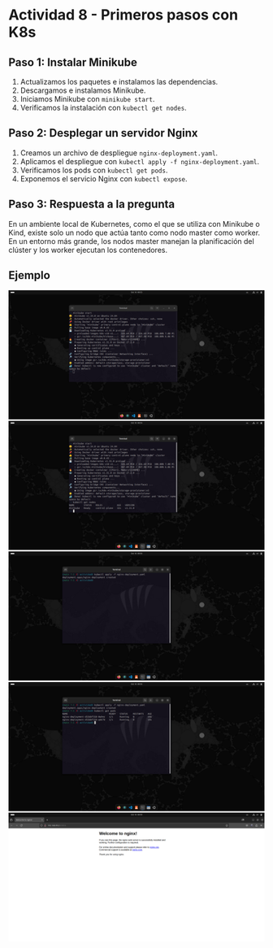 # Actividad 8 - Primeros pasos con K8s

## Paso 1: Instalar Minikube
1. Actualizamos los paquetes e instalamos las dependencias.
2. Descargamos e instalamos Minikube.
3. Iniciamos Minikube con `minikube start`.
4. Verificamos la instalación con `kubectl get nodes`.

## Paso 2: Desplegar un servidor Nginx
1. Creamos un archivo de despliegue `nginx-deployment.yaml`.
2. Aplicamos el despliegue con `kubectl apply -f nginx-deployment.yaml`.
3. Verificamos los pods con `kubectl get pods`.
4. Exponemos el servicio Nginx con `kubectl expose`.

## Paso 3: Respuesta a la pregunta
En un ambiente local de Kubernetes, como el que se utiliza con Minikube o Kind, existe solo un nodo que actúa tanto como nodo master como worker. En un entorno más grande, los nodos master manejan la planificación del clúster y los worker ejecutan los contenedores.

## Ejemplo
<div align="center">
  <img src="img/1.png" alt="1" />
</div>
<div align="center">
  <img src="img/2.png" alt="2" />
</div>
<div align="center">
  <img src="img/3.png" alt="3" />
</div>
<div align="center">
  <img src="img/4.png" alt="4" />
</div>
<div align="center">
  <img src="img/5.png" alt="5" />
</div>